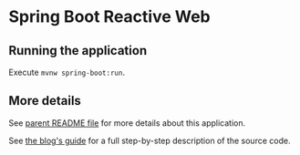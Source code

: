 # Spring Boot Reactive Web

## Running the application

Execute `mvnw spring-boot:run`.

## More details

See [parent README file](../README.md) for more details about this application.

See [the blog's guide](https://thepracticaldeveloper.com/full-reactive-stack) for a full step-by-step description of the source code.
